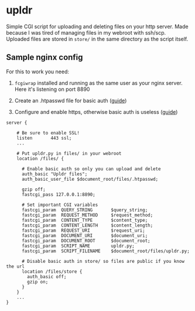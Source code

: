 # upldr
Simple CGI script for uploading and deleting files on your http server. Made
because I was tired of managing files in my webroot with ssh/scp. Uploaded
files are stored in `store/` in the same directory as the script itself.

## Sample nginx config

For this to work you need:

1. `fcgiwrap` installed and running as the same user as your nginx server. Here it's listening on port 8890

2. Create an .htpasswd file for basic auth ([guide](https://www.digitalocean.com/community/tutorials/how-to-set-up-password-authentication-with-nginx-on-ubuntu-14-04))

3. Configure and enable https, otherwise basic auth is useless ([guide](http://nginx.org/en/docs/http/configuring_https_servers.html))

```
server {

    # Be sure to enable SSL!
    listen       443 ssl;
    ...
 
    # Put upldr.py in files/ in your webroot
    location /files/ {

      # Enable basic auth so only you can upload and delete
      auth_basic "Upldr files";
      auth_basic_user_file $document_root/files/.htpasswd; 

      gzip off;
      fastcgi_pass 127.0.0.1:8890;

      # Set important CGI variables
      fastcgi_param  QUERY_STRING       $query_string;
      fastcgi_param  REQUEST_METHOD     $request_method;
      fastcgi_param  CONTENT_TYPE       $content_type;
      fastcgi_param  CONTENT_LENGTH     $content_length;
      fastcgi_param  REQUEST_URI        $request_uri;
      fastcgi_param  DOCUMENT_URI       $document_uri;
      fastcgi_param  DOCUMENT_ROOT      $document_root;
      fastcgi_param  SCRIPT_NAME        upldr.py;
      fastcgi_param  SCRIPT_FILENAME    $document_root/files/upldr.py;

      # Disable basic auth in store/ so files are public if you know the url
      location /files/store {
        auth_basic off;
        gzip on; 
      }   
    }   
    ...
}
```

